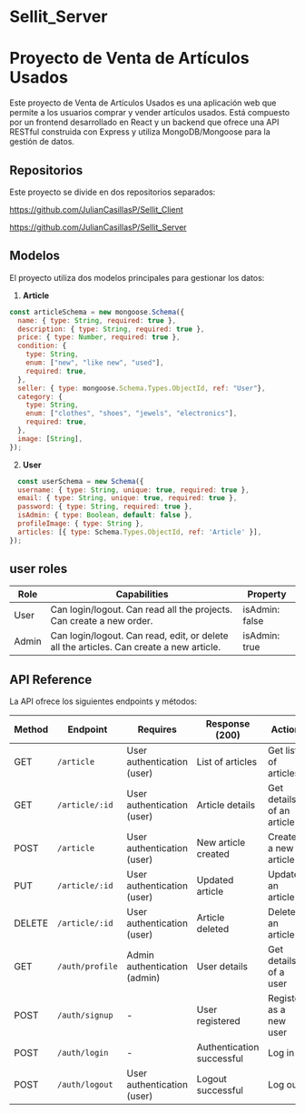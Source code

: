 # Sellit_Server

# Proyecto de Venta de Artículos Usados

Este proyecto de Venta de Artículos Usados es una aplicación web que permite a los usuarios comprar y vender artículos usados. Está compuesto por un frontend desarrollado en React y un backend que ofrece una API RESTful construida con Express y utiliza MongoDB/Mongoose para la gestión de datos.

## Repositorios

Este proyecto se divide en dos repositorios separados:

 https://github.com/JulianCasillasP/Sellit_Client

 https://github.com/JulianCasillasP/Sellit_Server

## Modelos

El proyecto utiliza dos modelos principales para gestionar los datos:

1. **Article**
```js
const articleSchema = new mongoose.Schema({
  name: { type: String, required: true },
  description: { type: String, required: true },
  price: { type: Number, required: true },
  condition: {
    type: String,
    enum: ["new", "like new", "used"],
    required: true,
  },
  seller: { type: mongoose.Schema.Types.ObjectId, ref: "User"},
  category: {
    type: String,
    enum: ["clothes", "shoes", "jewels", "electronics"],
    required: true,
  },
  image: [String],
});
```

2. **User**
```js
  const userSchema = new Schema({
  username: { type: String, unique: true, required: true },
  email: { type: String, unique: true, required: true },
  password: { type: String, required: true },
  isAdmin: { type: Boolean, default: false },
  profileImage: { type: String }, 
  articles: [{ type: Schema.Types.ObjectId, ref: 'Article' }],
});
```

## user roles

| Role  | Capabilities                                           | Property        |
|-------|-------------------------------------------------------|-----------------|
| User  | Can login/logout. Can read all the projects. Can create a new order. | isAdmin: false |
| Admin | Can login/logout. Can read, edit, or delete all the articles. Can create a new article. | isAdmin: true  |

## API Reference

La API ofrece los siguientes endpoints y métodos:

| Method | Endpoint                 | Requires                         | Response (200)          | Action                      |
|--------|--------------------------|----------------------------------|--------------------------|-----------------------------|
| GET    | `/article`              | User authentication (user)        | List of articles         | Get list of articles        |
| GET    | `/article/:id`          | User authentication (user)        | Article details          | Get details of an article   |
| POST   | `/article`              | User authentication (user)        | New article created      | Create a new article        |
| PUT    | `/article/:id`          | User authentication (user)        | Updated article          | Update an article           |
| DELETE | `/article/:id`          | User authentication (user)        | Article deleted          | Delete an article           |
| GET    | `/auth/profile`             | Admin authentication (admin)      | User details             | Get details of a user       |
| POST   | `/auth/signup`          | -                                | User registered          | Register as a new user      |
| POST   | `/auth/login`           | -                                | Authentication successful | Log in                      |
| POST   | `/auth/logout`          | User authentication (user)        | Logout successful        | Log out                     |

